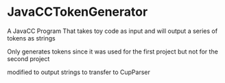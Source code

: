 # JavaCCTokenGenerator
A JavaCC Program That takes toy code as input and will output a series of tokens as strings

Only generates tokens since it was used for the first project but not for the second project

modified to output strings to transfer to CupParser
